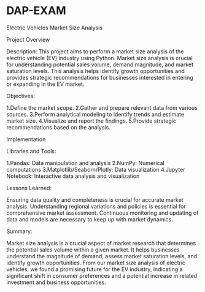 # DAP-EXAM
Electric Vehicles Market Size Analysis

Project Overview

Description:
This project aims to perform a market size analysis of the electric vehicle (EV) industry using Python. Market size analysis is crucial for understanding potential sales volume, demand magnitude, and market saturation levels. This analysis helps identify growth opportunities and provides strategic recommendations for businesses interested in entering or expanding in the EV market.

Objectives:

1.Define the market scope.
2.Gather and prepare relevant data from various sources.
3.Perform analytical modeling to identify trends and estimate market size.
4.Visualize and report the findings.
5.Provide strategic recommendations based on the analysis.

Implementation

Libraries and Tools:

1.Pandas: Data manipulation and analysis
2.NumPy: Numerical computations
3.Matplotlib/Seaborn/Plotly: Data visualization
4.Jupyter Notebook: Interactive data analysis and visualization

Lessons Learned:

Ensuring data quality and completeness is crucial for accurate market analysis.
Understanding regional variations and policies is essential for comprehensive market assessment.
Continuous monitoring and updating of data and models are necessary to keep up with market dynamics.

Summary:

Market size analysis is a crucial aspect of market research that determines the potential sales volume within a given market. It helps businesses understand the magnitude of demand, assess market saturation levels, and identify growth opportunities. From our market size analysis of electric vehicles, we found a promising future for the EV industry, indicating a significant shift in consumer preferences and a potential increase in related investment and business opportunities.

